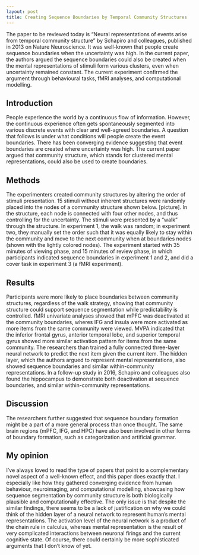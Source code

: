 ```yaml
---
layout: post
title: Creating Sequence Boundaries by Temporal Community Structures
---
```


The paper to be reviewed today is “Neural representations of events arise from temporal community structure” by Schapiro and colleagues, published in 2013 on Nature Neuroscience. It was well-known that people create sequence boundaries when the uncertainty was high. In the current paper, the authors argued the sequence boundaries could also be created when the mental representations of stimuli form various clusters, even when uncertainty remained constant. The current experiment confirmed the argument through behavioural tasks, fMRI analyses, and computational modelling. 

Introduction 
------
People experience the world by a continuous flow of information. However, the continuous experience often gets spontaneously segmented into various discrete events with clear and well-agreed boundaries. A question that follows is under what conditions will people create the event boundaries. There has been converging evidence suggesting that event boundaries are created where uncertainty was high. The current paper argued that community structure, which stands for clustered mental representations, could also be used to create boundaries. 

Methods
------
The experimenters created community structures by altering the order of stimuli presentation. 15 stimuli without inherent structures were randomly placed into the nodes of a community structure shown below. [picture]. In the structure, each node is connected with four other nodes, and thus controlling for the uncertainty. The stimuli were presented by a “walk” through the structure. In experiment 1, the walk was random; in experiment two, they manually set the order such that it was equally likely to stay within the community and move to the next community when at boundaries nodes (shown with the lightly colored nodes). The experiment started with 35 minutes of viewing phase, and 15 minutes of review phase, in which participants indicated sequence boundaries in experiment 1 and 2, and did a cover task in experiment 3 (a fMRI experiment). 

Results
------
Participants were more likely to place boundaries between community structures, regardless of the walk strategy, showing that community structure could support sequence segmentation while predictability is controlled. fMRI univariate analyses showed that mPFC was deactivated at the community boundaries, wheres IFG and insula were more activated as more items from the same community were viewed. MVPA indicated that the inferior frontal gyrus, anterior temporal lobe, and superior temporal gyrus showed more similar activation pattern for items from the same community. The researchers than trained a fully connected three-layer neural network to predict the next item given the current item. The hidden layer, which the authors argued to represent mental representations, also showed sequence boundaries and similar within-community representations. In a follow-up study in 2016, Schapiro and colleagues also found the hippocampus to demonstrate both deactivation at sequence boundaries, and similar within-community representations. 

Discussion 
------
The researchers further suggested that sequence boundary formation might be a part of a more general process than once thought. The same brain regions (mPFC, IFG, and HPC) have also been involved in other forms of boundary formation, such as categorization and artificial grammar.

My opinion
------
I’ve always loved to read the type of papers that point to a complementary novel aspect of a well-known effect, and this paper does exactly that. I especially like how they gathered converging evidence from human behaviour, neuroimaging, and computational modelling, showcasing how sequence segmentation by community structure is both biologically plausible and computationally effective. The only issue is that despite the similar findings, there seems to be a lack of justification on why we could think of the hidden layer of a neural network to represent human’s mental representations. The activation level of the neural network is a product of the chain rule in calculus, whereas mental representation is the result of very complicated interactions between neuronal firings and the current cognitive state. Of course, there could certainly be more sophisticated arguments that I don’t know of yet. 

